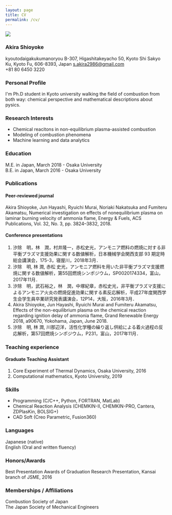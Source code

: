 ```yaml
---
layout: page
title: CV
permalink: /cv/
---
```

![]({{site.baseurl}}/assets/Profile_200_Arctic.png)

### Akira Shioyoke
kyoutodaigakukumanoryou B-307, Higashitakeyacho 50, Kyoto Shi 
Sakyo Ku, Kyoto Fu, 606-8393, Japan
s.akira2986@gmail.com  
+81 80 6450 3220
### Personal Profile

I'm Ph.D student in Kyoto university walking the field of combustion from both way: chemical perspective and mathematical descriptions about pysics.

### Research Interests

- Chemical reacitons in non-equilibrium plasma-assisted combustion
- Modeling of combustion phenomena
- Machine learning and data analytics

### Education

M.E. in Japan, March 2018 - Osaka University  
B.E. in Japan, March 2016 - Osaka University

### Publications

#### Peer-reviewed journal

Akira Shioyoke, Jun Hayashi, Ryuichi Murai, Noriaki Nakatsuka and Fumiteru Akamatsu, Numerical investigation on effects of nonequilibrium plasma on laminar burning velocity of ammonia flame, Energy & Fuels, ACS Publications, Vol. 32, No. 3, pp. 3824–3832, 2018.

#### Conference presentations

1. 汐除　明，林　潤，村井隆一，赤松史光，アンモニア燃料の燃焼に対する非平衡プラズマ支援効果に関する数値解析，日本機械学会関西支部 93 期定時総会講演会，175-3，寝屋川，2018年3月． 
2. 汐除　明, 林 潤, 赤松 史光，アンモニア燃料を用いた非平衡プラズマ支援燃焼に関する数値解析，第55回燃焼シンポジウム，SP0020174334，富山，2017年11月．
3. 汐除　明，武石裕之，林　潤，中塚紀章，赤松史光，非平衡プラズマ支援によるアンモニア火炎の燃焼促進効果に関する素反応解析，平成27年度関西学生会学生員卒業研究発表講演会，12P14，大阪，2016年3月． 
4. Akira Shioyoke, Jun Hayashi, Ryuichi Murai and Fumiteru Akamatsu, Effects of the non-equilibrium plasma on the chemical reaction regarding ignition delay of ammonia flame, Grand Renewable Energy 2018, a90670, Yokohama, Japan, June 2018.  
5. 汐除　明, 林 潤, 川那辺洋，活性化学種の繰り返し供給による着火過程の反応解析，第57回燃焼シンポジウム，P231，富山，2017年11月．

### Teaching experience

#### Graduate Teaching Assistant

1. Core Experiment of Thermal Dynamics, Osaka University, 2016
2. Computational mathematics, Kyoto University, 2019

### Skills

- Programming (C/C++, Python, FORTRAN, MatLab)
- Chemical Reaction Analysis (CHEMKIN-II, CHEMKIN-PRO, Cantera, ZDPlasKin, BOLSIG+)
- CAD Soft (Creo Parametric, Fusion360)

### Languages

Japanese (native)  
English (Oral and written fluency)

### Honors/Awards

Best Presentation Awards of Graduation Research Presentation, Kansai branch of JSME, 2016

### Memberships / Affiliations

Combustion Society of Japan  
The Japan Society of Mechanical Engineers
